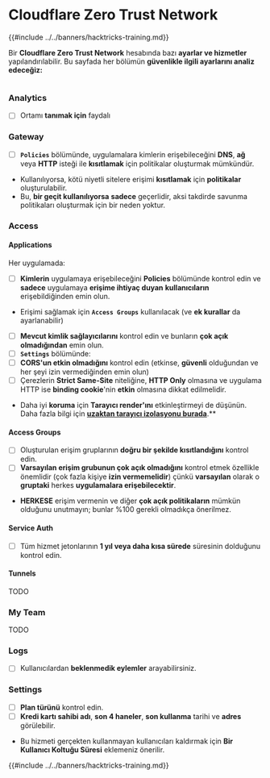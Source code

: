 # Cloudflare Zero Trust Network

{{#include ../../banners/hacktricks-training.md}}

Bir **Cloudflare Zero Trust Network** hesabında bazı **ayarlar ve hizmetler** yapılandırılabilir. Bu sayfada her bölümün **güvenlikle ilgili ayarlarını analiz edeceğiz:**

<figure><img src="../../images/image (206).png" alt=""><figcaption></figcaption></figure>

### Analytics

- [ ] Ortamı **tanımak için** faydalı

### **Gateway**

- [ ] **`Policies`** bölümünde, uygulamalara kimlerin erişebileceğini **DNS**, **ağ** veya **HTTP** isteği ile **kısıtlamak** için politikalar oluşturmak mümkündür.
- Kullanılıyorsa, kötü niyetli sitelere erişimi **kısıtlamak** için **politikalar** oluşturulabilir.
- Bu, **bir geçit kullanılıyorsa** **sadece** geçerlidir, aksi takdirde savunma politikaları oluşturmak için bir neden yoktur.

### Access

#### Applications

Her uygulamada:

- [ ] **Kimlerin** uygulamaya erişebileceğini **Policies** bölümünde kontrol edin ve **sadece** uygulamaya **erişime ihtiyaç duyan** **kullanıcıların** erişebildiğinden emin olun.
- Erişimi sağlamak için **`Access Groups`** kullanılacak (ve **ek kurallar** da ayarlanabilir)
- [ ] **Mevcut kimlik sağlayıcılarını** kontrol edin ve bunların **çok açık olmadığından** emin olun.
- [ ] **`Settings`** bölümünde:
- [ ] **CORS'un etkin olmadığını** kontrol edin (etkinse, **güvenli** olduğundan ve her şeyi izin vermediğinden emin olun)
- [ ] Çerezlerin **Strict Same-Site** niteliğine, **HTTP Only** olmasına ve uygulama HTTP ise **binding cookie**'nin **etkin** olmasına dikkat edilmelidir.
- Daha iyi **koruma** için **Tarayıcı render'ını** etkinleştirmeyi de düşünün. Daha fazla bilgi için **[**uzaktan tarayıcı izolasyonu burada**](https://blog.cloudflare.com/cloudflare-and-remote-browser-isolation/)**.**

#### **Access Groups**

- [ ] Oluşturulan erişim gruplarının **doğru bir şekilde kısıtlandığını** kontrol edin.
- [ ] **Varsayılan erişim grubunun çok açık olmadığını** kontrol etmek özellikle önemlidir (çok fazla kişiye **izin vermemelidir**) çünkü **varsayılan** olarak o **gruptaki** herkes **uygulamalara erişebilecektir**.
- **HERKESE** erişim vermenin ve diğer **çok açık politikaların** mümkün olduğunu unutmayın; bunlar %100 gerekli olmadıkça önerilmez.

#### Service Auth

- [ ] Tüm hizmet jetonlarının **1 yıl veya daha kısa sürede** süresinin dolduğunu kontrol edin.

#### Tunnels

TODO

### My Team

TODO

### Logs

- [ ] Kullanıcılardan **beklenmedik eylemler** arayabilirsiniz.

### Settings

- [ ] **Plan türünü** kontrol edin.
- [ ] **Kredi kartı sahibi adı**, **son 4 haneler**, **son kullanma** tarihi ve **adres** görülebilir.
- Bu hizmeti gerçekten kullanmayan kullanıcıları kaldırmak için **Bir Kullanıcı Koltuğu Süresi** eklemeniz önerilir.

{{#include ../../banners/hacktricks-training.md}}
